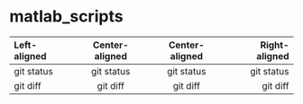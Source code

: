 # matlab_scripts
| Left-aligned | Center-aligned | Center-aligned | Right-aligned |
| :---         |     :---:      |     :---:      |          ---: |
| git status   | git status     | git status     | git status    |
| git diff     | git diff       | git diff       | git diff      |